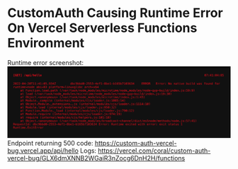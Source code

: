 # CustomAuth Causing Runtime Error On Vercel Serverless Functions Environment
Runtime error screenshot:
![](./vercel_runtime_error.png)
Endpoint returning 500 code: https://custom-auth-vercel-bug.vercel.app/api/hello
Logs: https://vercel.com/coral/custom-auth-vercel-bug/GLX6dmXNNB2WGaiR3nZocg6DnH2H/functions
